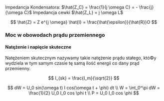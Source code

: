 Impedancja Kondensatora: $\hat{Z_C} = \frac{1}{j \omega C} = - \frac{j}{\omega C}$
Impedancja cewki $\hat{Z_L} = j \omega L$

$$
\hat{Z} = Z e^{j \omega}
\hat{I} = \frac{\hat{\epsilon}}{\hat{R}}O
$$

### Moc w obowodach prądu przemiennego

#### Natężenie i napięcie skuteczne

Natężeniem skutecznym nazywamy takie natężenie prądu stałego, któ©y wydziela w tym 
samym czasie tę samą ilość energii co dany prąd przemienny.

$$
I_{sk} = \frac{I_m}{\sqrt{2}}
$$


$$
dW = U_0 sin(\omega t) I  cos(\omega t + \phi) dt \\
W = \int_0^\pi dW = \frac{1}{2} U_0 I_0 cos \phi t \\
P = U_0 I_0 cos \phi
$$
